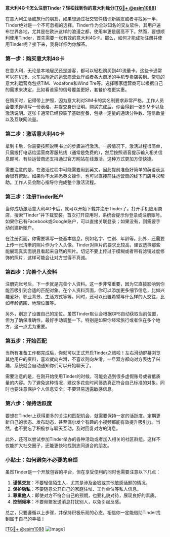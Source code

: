 **意大利4G卡怎么注册Tinder？轻松找到你的意大利缘分[[TG💪+ @esim1088](https://t.me/s/esim1088)]**

在意大利生活或旅行的朋友，如果想通过社交软件结识新朋友或者寻找另一半，Tinder绝对是一个不可忽视的选择。Tinder作为全球知名的交友软件，其用户遍布世界各地，尤其是在欧洲这样的浪漫之都，使用率更是居高不下。然而，要想顺利使用Tinder，首先需要一张有效的意大利4G卡。那么，如何才能成功注册并使用Tinder呢？接下来，我将详细为你解答。

### **第一步：购买意大利4G卡**

在意大利，无论是本地居民还是游客，都可以轻松购买到4G流量卡。这些卡通常可以在机场、火车站附近的运营商营业厅或者各大商场的手机专卖店买到。常见的意大利运营商包括TIM、Vodafone和Wind Tre等。选择哪家运营商可以根据自己的需求来决定，比如看谁家的信号覆盖更好，套餐价格更实惠。

在购买时，记得带上护照，因为意大利对SIM卡的实名制要求非常严格。工作人员会要求你填写一份表格，并提交身份证明。购买完成后，你会得到一张SIM卡以及激活说明。这张卡通常已经预装了基础套餐，包括一定量的通话分钟数、短信数量以及互联网流量。

### **第二步：激活意大利4G卡**

拿到卡后，你需要按照说明书上的步骤进行激活。一般情况下，激活过程很简单，只需拨打电话给运营商客服热线（通常是免费的），然后按照语音提示输入相关信息即可。有些运营商还支持通过官方网站在线激活，这种方式更加方便快捷。

需要注意的是，在激活过程中可能需要用到英文，因此提前准备好简单的英语表达会很有帮助。如果你不太熟悉英文操作，也可以直接前往运营商的线下门店寻求帮助。工作人员会耐心指导你完成整个激活流程。

### **第三步：注册Tinder账户**

当你成功激活意大利4G卡后，就可以开始下载并注册Tinder了。打开手机应用商店，搜索“Tinder”并下载安装。首次打开应用时，系统会提示你登录或注册账号。如果你已有Facebook或Google账户，可以直接关联登录；如果没有，则需要手动创建新账户。

在注册页面，你需要填写一些基本信息，例如名字、性别、年龄等。此外，还需要上传一张清晰的照片作为个人头像。Tinder对照片的要求比较高，建议选择那些能展现真实面貌且看起来自然的照片。切记不要上传过于模糊或者带有滤镜过度修饰的照片，这样可能会让对方觉得不真诚。

### **第四步：完善个人资料**

注册完账号后，下一步就是完善个人资料。这一步非常重要，因为它直接影响到你能否吸引到合适的匹配对象。在个人资料页面，你可以添加更多细节信息，比如兴趣爱好、职业背景、生活方式等等。同时，还可以设置希望与什么样的人交往，比如年龄范围、地理位置等。

另外，别忘了设置自己的定位。虽然Tinder默认会根据GPS自动获取当前位置，但为了确保准确性，最好手动调整一下。特别是如果你经常旅行或者住在多个地方，这一点尤为重要。

### **第五步：开始匹配**

当所有准备工作都完成后，你就可以正式开启Tinder之旅啦！左右滑动屏幕浏览其他用户的资料，喜欢就向右滑，不喜欢则向左滑。一旦双方都向对方表达了兴趣，系统就会自动通知你们可以开始聊天了。

需要注意的是，在刚开始使用Tinder的时候，可能会遇到很多虚假账号或者低质量的内容。为了避免这种情况，建议多花些时间筛选真正符合自己标准的对象。同时也要注意保护个人信息安全，不要轻易透露敏感信息。

### **第六步：保持活跃度**

要想在Tinder上获得更多的关注和匹配机会，就需要保持一定的活跃度。定期更新自己的状态、发布动态，甚至偶尔发个有趣的小视频都能有效提升吸引力。当然，也不要忘了积极参与聊天互动，及时回复对方的消息。

此外，还可以尝试参加Tinder举办的各种活动或者加入相关的社区群组。这样不仅能扩大社交圈子，还能更快地找到志同道合的朋友。

### **小贴士：如何避免不必要的麻烦**

虽然Tinder是一个开放包容的平台，但在享受便利的同时也需要注意以下几点：

1. **谨慎交友**：不要轻信陌生人，尤其是涉及金钱或其他敏感话题的情况。
2. **保护隐私**：不要随意公开自己的家庭住址、工作单位等私人信息。
3. **尊重他人**：即使对方不符合自己的预期，也要礼貌对待，展现良好的素质。
4. **控制频率**：不要频繁发送消息打扰别人，以免引起反感。

总之，只要遵循以上步骤，并保持积极乐观的心态，相信你一定能借助Tinder找到属于自己的幸福！

[[TG💪+ @esim1088](https://t.me/s/esim1088) ![Image](https://i.postimg.cc/4NQfJmqS/Snipaste-2025-05-13-00-14-12.png)]